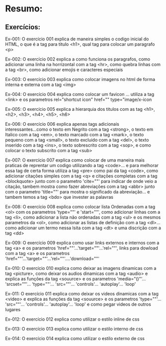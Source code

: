 <h1>Resumo:</h1>
  <h2>Exercícios:</h2>
   <p> Ex-001: O exercício 001 explica de maneira simples o codigo inicial do HTML, o que é a tag para titulo &lt;h1&gt;, qual tag para colocar um paragrafo &lt;p&gt;</p> 
   <p> Ex-002: O exercício 002 explica a como funciona os paragrafos, como adicionar uma linha na horrizontal com a tag &lt;hr&gt;, como quebra linhas com a tag &lt;br&gt;, como adicionar emojis e caracteres especiais</p>
   <p> Ex-003: O exercício 003 explica como colocar imagens no html de forma interna e externa com a tag &lt;img&gt;</p>
   <p> Ex-004: O exercício 004 explica como colocar um favicon ... utiliza a tag &lt;link&gt; e os parametros rel="shortcut icon" href="" type="image/x-icon</p>
  <p>  Ex-005: O exercício 005 explica a hierarquia dos titulos com as tag &lt;h1&gt;, &lt;h2&gt;, &lt;h3&gt;, &lt;h4&gt;, &lt;h5&gt;, &lt;h6&gt;</p>
  <p>  Ex-006: O exercício 006 explica apenas tags adicionais interessantes...como o texto em Negrito com a tag &lt;strong&gt;, o texto em Italico com a tag &lt;em&gt;, o texto marcado com a tag &lt;mark&gt;, o texto pequeno com a tag &lt;small&gt;, o texto excluido com a tag &lt;del&gt;, o texto inserido com a tag &lt;ins&gt;, o texto sobrescrito com a tag &lt;sop&gt;, e como colocar o texto subscrito com a tag &lt;sub&gt;</p>
 <p> Ex-007: O exercício 007 explica como colocar de uma maneira mais praticas de reprentar um codigo utilizando a tag &lt;code&gt;... e para melhorar essa tag de certa forma utiliza a tag &lt;pre&gt; como pai da tag &lt;code&gt;, como adicionar citações simples com a tag &lt;q&gt; e citações completas com a tag &lt;blockquote&gt; junto com o parametro 'cite=""' para indicar de onde veio a citação, tambem mostra como fazer abreviações com a tag &lt;abbr&gt; junto com o parametro 'title=""' para mostra o significado da abreviação... e tambem temos a tag &lt;bdo&gt; que invester as palavras</p> 
  <p>Ex-008: O exercício 008 explica como colocar lista  Ordenadas com a tag &lt;ol&gt; com os parametros 'type=""' e 'start=""', como adicionar linhas com a tag &lt;li&gt;, como adicionar a lista não ordenadas com a tag &lt;ul&gt; e os mesmos parametros da &lt;ol&gt;, como adicionar as listas de definição com a tag &lt;dl&gt;... como adicionar um termo nessa lsita com a tag &lt;dt&gt; e uma discrição com a tag &lt;dd&gt;</p>
    <p>Ex-009: O exercício 009 explica como usar links externos e internos com a tag &lt;a&gt; e os parametros 'href=""'...'target=""'...'rel=""', links para dowload com a tag &lt;a&gt; e os parametros 'href=""'...'target=""'...'rel=""'....'download=""'</p>
    <p>Ex-010: O exercício 010 explica como  deixar as imagens dinamicas com a tag &lt;picture&gt;, como  deixar os audios dinamicas com a tag &lt;audio&gt; e explica as funções da tag &lt;souurce&gt; e os parametros 'media="()"'... 'srcset=""'... 'type=""'... 'src=""'... 'controls'... 'autoplay'... 'loop'</p>
    <p>Ex-011: O exercício 011 explica  como  deixar os videos dinamicas com a tag &lt;video&gt; e explica as funções da tag &lt;souurce&gt; e os parametros 'type=""'... 'src=""'... 'controls'... 'autoplay'... 'loop' e como pegar videos de outros lugares</p>
    <p>Ex-012: O exercício 012 explica como utilizar o estilo inline de css</p>
    <p>Ex-013: O exercício 013 explica como utilizar o estilo interno de css</p>
    <p>Ex-014: O exercício 014 explica como utilizar o estilo externo de css</p>

